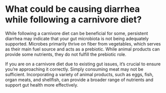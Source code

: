 # What could be causing diarrhea while following a carnivore diet?

While following a carnivore diet can be beneficial for some, persistent diarrhea may indicate that your gut microbiota is not being adequately supported. Microbes primarily thrive on fiber from vegetables, which serves as their main fuel source and acts as a prebiotic. While animal products can provide some nutrients, they do not fulfill the prebiotic role.

If you are on a carnivore diet due to existing gut issues, it’s crucial to ensure you’re approaching it correctly. Simply consuming meat may not be sufficient. Incorporating a variety of animal products, such as eggs, fish, organ meats, and shellfish, can provide a broader range of nutrients and support gut health more effectively.